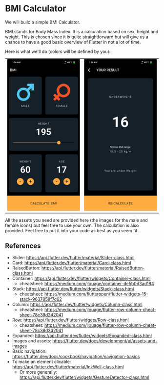 # BMI Calculator
We will build a simple BMI Calculator.

BMI stands for Body Mass Index. It is a calculation based on sex, height and weight. This is chosen since it is quite straightforward but will give us a chance to have a good basic overview of Flutter in not a lot of time. 

Here is what we'll do (colors will be defined by you):

<table style={border:"none"}><tr><td><img src="one.png" alt="Home Screen(default)"/></td><td><img src="two.png" alt="Home Screen(Location Popup)"/></td></tr></table>

All the assets you need are provided here (the images for the male and female icons) but feel free to use your own.
The calculation is also provided. Feel free to put it into your code as best as you seem fit.

## References
* Slider: https://api.flutter.dev/flutter/material/Slider-class.html
* Card: https://api.flutter.dev/flutter/material/Card-class.html
* RaisedButton: https://api.flutter.dev/flutter/material/RaisedButton-class.html
* Container: https://api.flutter.dev/flutter/widgets/Container-class.html 
	* cheatsheet: https://medium.com/jlouage/container-de5b0d3ad184
* Stack: https://api.flutter.dev/flutter/widgets/Stack-class.html
	* cheatsheet: https://medium.com/flutteropen/flutter-widgets-15-stack-9637858f7c62
* Column: https://api.flutter.dev/flutter/widgets/Column-class.html 
	* cheatsheet: https://medium.com/jlouage/flutter-row-column-cheat-sheet-78c38d242041
* Row: https://api.flutter.dev/flutter/widgets/Row-class.html 
	* cheatsheet: https://medium.com/jlouage/flutter-row-column-cheat-sheet-78c38d242041
* Expanded: https://api.flutter.dev/flutter/widgets/Expanded-class.html
* Images and assets: https://flutter.dev/docs/development/ui/assets-and-images
* Basic navigation: https://flutter.dev/docs/cookbook/navigation/navigation-basics
* To make an element clicable: https://api.flutter.dev/flutter/material/InkWell-class.html
	* Or more generally: https://api.flutter.dev/flutter/widgets/GestureDetector-class.html
